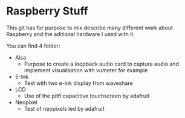 # Raspberry Stuff

This git has for purpose to mix describe many different work about Raspberry and the aditional hardware I used with it.

You can find 4 folder:
- Alsa
    - Purpose to create a loopback audio card to capture audio and implement visualisation with vumeter for example
- E-Ink
    - Test with two e-ink display from waveshare
- LCD
    - Use of the pitft capacitive touchscreen by adafruit
- Neopixel
    - Test of neopixels led by adafruit